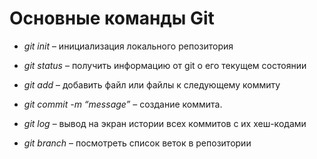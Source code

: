 # Основные команды Git

* *git init* – инициализация локального репозитория

* *git status* – получить информацию от git о его текущем состоянии

* *git add* – добавить файл или файлы к следующему коммиту

* *git commit -m “message”* – создание коммита.

* *git log* – вывод на экран истории всех коммитов с их хеш-кодами

* *git branch* – посмотреть список веток в репозитории